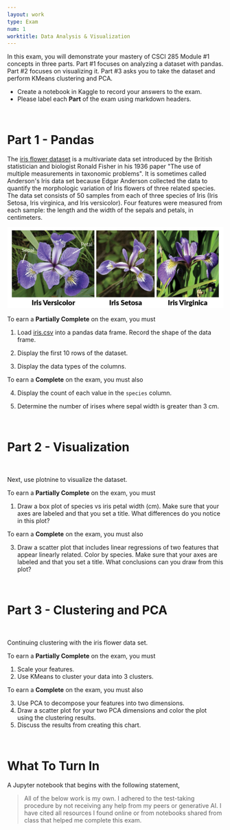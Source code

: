 ```yaml
---
layout: work
type: Exam
num: 1
worktitle: Data Analysis & Visualization
---
```


In this exam, you will demonstrate your mastery of CSCI 285 Module #1 concepts in three parts. Part #1 focuses on analyzing a dataset with pandas. Part #2 focuses on visualizing it. Part #3 asks you to take the dataset and perform KMeans clustering and PCA.

* Create a notebook in Kaggle to record your answers to the exam.
* Please label each **Part** of the exam using markdown headers. 

<br />

# Part 1 - Pandas

The [iris flower dataset](https://www.kaggle.com/datasets/arshid/iris-flower-dataset) is a multivariate data set introduced by the British statistician and biologist Ronald Fisher in his 1936 paper "The use of multiple measurements in taxonomic problems". It is sometimes called Anderson's Iris data set because Edgar Anderson collected the data to quantify the morphologic variation of Iris flowers of three related species. The data set consists of 50 samples from each of three species of Iris (Iris Setosa, Iris virginica, and Iris versicolor). Four features were measured from each sample: the length and the width of the sepals and petals, in centimeters.


<img src="../assets/images/iris.png" alt="" width="600"/>

To earn a **Partially Complete** on the exam, you must 

1. Load [iris.csv](../data/iris.csv) into a pandas data frame. Record the shape of the data frame. 

2. Display the first 10 rows of the dataset.

3. Display the data types of the columns.

To earn a **Complete** on the exam, you must also 

4. Display the count of each value in the `species` column. 

5. Determine the number of irises where sepal width is greater than 3 cm. 

<br />

# Part 2 - Visualization

<br />

Next, use plotnine to visualize the dataset.

To earn a **Partially Complete** on the exam, you must 

1. Draw a box plot of species vs iris petal width (cm). Make sure that your axes are labeled and that you set a title. What differences do you notice in this plot? 

To earn a **Complete** on the exam, you must also 

3. Draw a scatter plot that includes linear regressions of two features that appear linearly related. Color by species. Make sure that your axes are labeled and that you set a title. What conclusions can you draw from this plot?

<br />

# Part 3 - Clustering and PCA

<br />

Continuing clustering with the iris flower data set.

To earn a **Partially Complete** on the exam, you must 

1. Scale your features.
2. Use KMeans to cluster your data into 3 clusters.

To earn a **Complete** on the exam, you must also 

3. Use PCA to decompose your features into two dimensions.
4. Draw a scatter plot for your two PCA dimensions and color the plot using the clustering results.
5. Discuss the results from creating this chart. 

<br />

# What To Turn In

A Jupyter notebook that begins with the following statement, 

> All of the below work is my own. I adhered to the test-taking procedure by not receiving any help from my peers or generative AI. I have cited all resources I found online or from notebooks shared from class that helped me complete this exam.

<br />